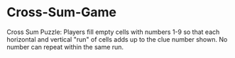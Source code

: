 # Cross-Sum-Game
Cross Sum Puzzle: Players fill empty cells with numbers 1-9 so that each horizontal and vertical "run" of cells adds up to the clue number shown. No number can repeat within the same run.
